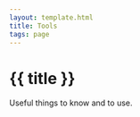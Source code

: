 ```yaml
---
layout: template.html
title: Tools
tags: page
---
```

# {{ title }}
Useful things to know and to use.